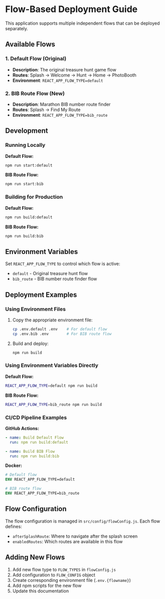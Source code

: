 # Flow-Based Deployment Guide

This application supports multiple independent flows that can be deployed separately.

## Available Flows

### 1. Default Flow (Original)

- **Description**: The original treasure hunt game flow
- **Routes**: Splash → Welcome → Hunt → Home → PhotoBooth
- **Environment**: `REACT_APP_FLOW_TYPE=default`

### 2. BIB Route Flow (New)

- **Description**: Marathon BIB number route finder
- **Routes**: Splash → Find My Route
- **Environment**: `REACT_APP_FLOW_TYPE=bib_route`

## Development

### Running Locally

**Default Flow:**

```bash
npm run start:default
```

**BIB Route Flow:**

```bash
npm run start:bib
```

### Building for Production

**Default Flow:**

```bash
npm run build:default
```

**BIB Route Flow:**

```bash
npm run build:bib
```

## Environment Variables

Set `REACT_APP_FLOW_TYPE` to control which flow is active:

- `default` - Original treasure hunt flow
- `bib_route` - BIB number route finder flow

## Deployment Examples

### Using Environment Files

1. Copy the appropriate environment file:

   ```bash
   cp .env.default .env    # For default flow
   cp .env.bib .env        # For BIB route flow
   ```

2. Build and deploy:
   ```bash
   npm run build
   ```

### Using Environment Variables Directly

**Default Flow:**

```bash
REACT_APP_FLOW_TYPE=default npm run build
```

**BIB Route Flow:**

```bash
REACT_APP_FLOW_TYPE=bib_route npm run build
```

### CI/CD Pipeline Examples

**GitHub Actions:**

```yaml
- name: Build Default Flow
  run: npm run build:default

- name: Build BIB Flow
  run: npm run build:bib
```

**Docker:**

```dockerfile
# Default flow
ENV REACT_APP_FLOW_TYPE=default

# BIB route flow
ENV REACT_APP_FLOW_TYPE=bib_route
```

## Flow Configuration

The flow configuration is managed in `src/config/flowConfig.js`. Each flow defines:

- `afterSplashRoute`: Where to navigate after the splash screen
- `enabledRoutes`: Which routes are available in this flow

## Adding New Flows

1. Add new flow type to `FLOW_TYPES` in `flowConfig.js`
2. Add configuration to `FLOW_CONFIG` object
3. Create corresponding environment file (`.env.{flowname}`)
4. Add npm scripts for the new flow
5. Update this documentation
